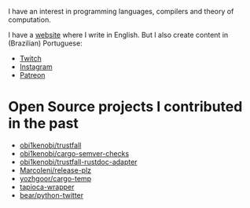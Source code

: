 I have an interest in programming languages, compilers and theory of computation.

I have a [website](https://www.elias.sh/) where I write in English. But I also create content in (Brazilian) Portuguese:

- [Twitch](https://twitch.tv/code_elias_code)
- [Instagram](https://instagram.com/code_elias_code)
- [Patreon](https://patreon.com/CodeEliasCode)

# Open Source projects I contributed in the past
- [obi1kenobi/trustfall](https://github.com/obi1kenobi/trustfall)
- [obi1kenobi/cargo-semver-checks](https://github.com/obi1kenobi/cargo-semver-checks)
- [obi1kenobi/trustfall-rustdoc-adapter](https://github.com/obi1kenobi/trustfall-rustdoc-adapter)
- [MarcoIeni/release-plz](https://github.com/MarcoIeni/release-plz)
- [yozhgoor/cargo-temp](https://github.com/yozhgoor/cargo-temp)
- [tapioca-wrapper](https://github.com/vintasoftware/tapioca-wrapper)
- [bear/python-twitter](https://github.com/bear/python-twitter)
